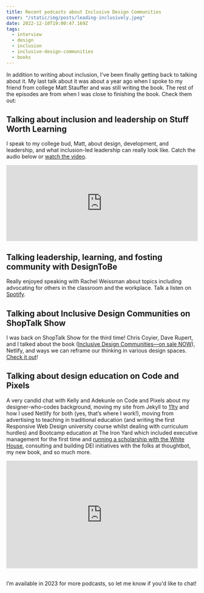 ```yaml
---
title: Recent podcasts about Inclusive Design Communities
cover: "/static/img/posts/leading-inclusively.jpeg"
date: 2022-12-10T19:00:47.169Z
tags:
  - interview
  - design
  - inclusion
  - inclusive-design-communities
  - books
---
```


In addition to writing about inclusion, I've been finally getting back to talking about it. My last talk about it was about a year ago when I spoke to my friend from college Matt Stauffer and was still writing the book. The rest of the episodes are from when I was close to finishing the book. Check them out:

## Talking about inclusion and leadership on Stuff Worth Learning
I speak to my college bud, Matt, about design, development, and leadership, and what inclusion-led leadership can really look like. Catch the audio below or [watch the video](https://www.youtube.com/watch?v=eiV6_3pZFc0&list=PLgJIx0-UaB9RvRKbdcRbs05Gl0D1GiCCk&index=3).

<iframe height="200px" width="100%" frameborder="no" scrolling="no" seamless src="https://player.simplecast.com/23f9cda3-958a-43fe-8b86-e418e9f9ed4b?dark=false"></iframe>

## Talking leadership, learning, and fosting community with DesignToBe
Really enjoyed speaking with Rachel Weissman about topics including advocating for others in the classroom and the workplace. Talk a listen on [Spotify](https://open.spotify.com/episode/0FCYPuMDJTsmyQvFn3N5pO?si=dadf1a47d9034248).

## Talking about Inclusive Design Communities on ShopTalk Show
I was back on ShopTalk Show for the third time! Chris Coyier, Dave Rupert, and I talked about the book ([Inclusive Design Communities—on sale NOW](https://abookapart.com/products/inclusive-design-communities)), Netlify, and ways we can reframe our thinking in various design spaces. [Check it out](https://shoptalkshow.com/539/)!


## Talking about design education on Code and Pixels
A very candid chat with Kelly and Adekunle on Code and Pixels about my designer-who-codes background, moving my site from Jekyll to [11ty](https://www.11ty.dev/) and how I used Netlify for both (yes, that’s where I work!), moving from advertising to teaching in traditional education (and writing the first Responsive Web Design university course whilst dealing with curriculum hurdles) and Bootcamp education at The Iron Yard which included executive management for the first time and [running a scholarship with the White House](https://samkapila.com/2016/09/10/the-tech-opportunity-fund-and-the-white-house/), consulting and building DEI initiatives with the folks at thoughtbot, my new book, and so much more. 

<style>.embed-container { position: relative; padding-bottom: 56.25%; height: 0; overflow: hidden; max-width: 100%; } .embed-container iframe, .embed-container object, .embed-container embed { position: absolute; top: 0; left: 0; width: 100%; height: 100%; }</style><div class='embed-container'><iframe src='https://www.youtube.com/embed/BfByZk3jS_A' frameborder='0' allowfullscreen></iframe></div>

<br>
<p>
  I’m available in 2023 for more podcasts, so let me know if you'd like to chat!
</p>